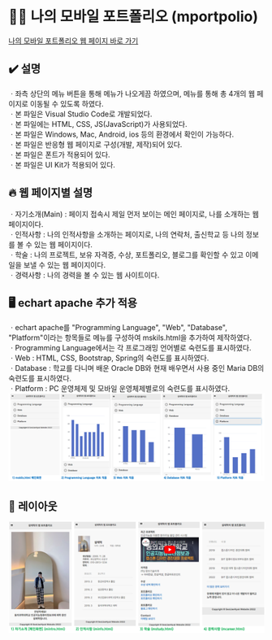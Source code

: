 # 👨‍💻 나의 모바일 포트폴리오 (mportpolio)

[나의 모바일 포트폴리오 웹 페이지 바로 가기](https://SeulJaeHyuk.github.io/mportpolio/index.html) <br>

## ✔️ 설명
ㆍ좌측 상단의 메뉴 버튼을 통해 메뉴가 나오게끔 하였으며, 메뉴를 통해 총 4개의 웹 페이지로 이동될 수 있도록 하였다. <br>
ㆍ본 파일은 Visual Studio Code로 개발되었다. <br>
ㆍ본 파일에는 HTML, CSS, JS(JavaScript)가 사용되었다. <br>
ㆍ본 파일은 Windows, Mac, Android, ios 등의 환경에서 확인이 가능하다. <br>
ㆍ본 파일은 반응형 웹 페이지로 구성(개발, 제작)되어 있다. <br>
ㆍ본 파일은 폰트가 적용되어 있다. <br>
ㆍ본 파일은 UI Kit가 적용되어 있다. <br>

## 🔥 웹 페이지별 설명
ㆍ자기소개(Main) : 페이지 접속시 제일 먼저 보이는 메인 페이지로, 나를 소개하는 웹 페이지이다. <br>
ㆍ인적사항 : 나의 인적사항을 소개하는 페이지로, 나의 연락처, 출신학교 등 나의 정보를 볼 수 있는 웹 페이지이다. <br>
ㆍ학술 : 나의 프로젝트, 보유 자격증, 수상, 포트폴리오, 블로그를 확인할 수 있고 이메일을 보낼 수 있는 웹 페이지이다. <br>
ㆍ경력사항 : 나의 경력을 볼 수 있는 웹 사이트이다. 


## 🖥 echart apache 추가 적용
ㆍechart apache를 "Programming Language", "Web", "Database", "Platform"이라는 항목들로 메뉴를 구성하여 mskils.html을 추가하여 제작하였다. <br>
ㆍProgramming Language에서는 각 프로그래밍 언어별로 숙련도를 표시하였다. <br>
ㆍWeb : HTML, CSS, Bootstrap, Spring의 숙련도를 표시하였다. <br>
ㆍDatabase : 학교를 다니며 배운 Oracle DB와 현재 배우면서 사용 중인 Maria DB의 숙련도를 표시하였다. <br>
ㆍPlatform : PC 운영체제 및 모바일 운영체제별로의 숙련도를 표시하였다. <br>
![레이아웃](https://github.com/SeulJaeHyuk/mportpolio/blob/main/img/chart_readme.png)


## 📱 레이아웃
![레이아웃](https://github.com/SeulJaeHyuk/mportpolio/blob/main/img/readmeimg.png) 
